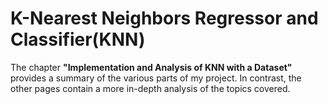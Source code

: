 # K-Nearest Neighbors Regressor and Classifier(KNN)
The chapter **"Implementation and Analysis of KNN with a Dataset"** provides a summary of the various parts of my project. In contrast, the other pages contain a more in-depth analysis of the topics covered.
